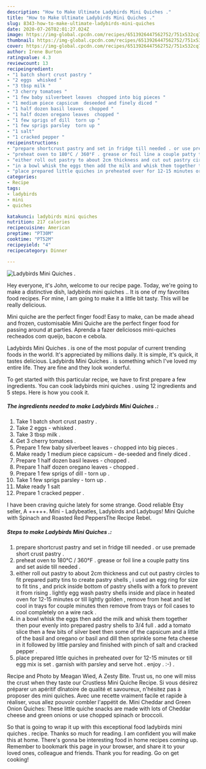 ```yaml
---
description: "How to Make Ultimate Ladybirds Mini Quiches ."
title: "How to Make Ultimate Ladybirds Mini Quiches ."
slug: 8343-how-to-make-ultimate-ladybirds-mini-quiches
date: 2020-07-26T02:01:27.024Z
image: https://img-global.cpcdn.com/recipes/6513926447562752/751x532cq70/ladybirds-mini-quiches-recipe-main-photo.jpg
thumbnail: https://img-global.cpcdn.com/recipes/6513926447562752/751x532cq70/ladybirds-mini-quiches-recipe-main-photo.jpg
cover: https://img-global.cpcdn.com/recipes/6513926447562752/751x532cq70/ladybirds-mini-quiches-recipe-main-photo.jpg
author: Irene Burton
ratingvalue: 4.3
reviewcount: 13
recipeingredient:
- "1 batch short crust pastry "
- "2 eggs  whisked "
- "3 tbsp milk "
- "3 cherry tomatoes "
- "1 few baby silverbeet leaves  chopped into big pieces "
- "1 medium piece capsicum  deseeded and finely diced "
- "1 half dozen basil leaves  chopped "
- "1 half dozen oregano leaves  chopped "
- "1 few sprigs of dill  torn up "
- "1 few sprigs parsley  torn up "
- "1 salt"
- "1 cracked pepper "
recipeinstructions:
- "prepare shortcrust pastry and set in fridge till needed . or use premade short crust pastry ."
- "preheat oven to 180°C / 360°F . grease or foil line a couple patty tins and set aside till needed ."
- "either roll out pastry to about 2cm thickness and cut out pastry circles to fit prepared patty tins to create pastry shells , i used an egg ring for size to fit tins , and prick inside bottom of pastry shells with a fork to prevent it from rising . lightly egg wash pastry shells inside and place in heated oven for 12-15 minutes or till lightly golden , remove from heat and let cool in trays for couple minutes then remove from trays or foil cases to cool completely on a wire rack ."
- "in a bowl whisk the eggs then add the milk and whisk them together then pour evenly into prepared pastry shells to 3/4 full . add a tomato slice then a few bits of silver beet then some of the capsicum and a little of the basil and oregano or basil and dill then sprinkle some feta cheese in it followed by little parsley and finished with pinch of salt and cracked pepper ."
- "place prepared little quiches in preheated over for 12-15 minutes or till egg mix is set . garnish with parsley and serve hot . enjoy . :-) ."
categories:
- Recipe
tags:
- ladybirds
- mini
- quiches

katakunci: ladybirds mini quiches 
nutrition: 217 calories
recipecuisine: American
preptime: "PT30M"
cooktime: "PT52M"
recipeyield: "4"
recipecategory: Dinner

---
```



![Ladybirds Mini Quiches .](https://img-global.cpcdn.com/recipes/6513926447562752/751x532cq70/ladybirds-mini-quiches-recipe-main-photo.jpg)

Hey everyone, it's John, welcome to our recipe page. Today, we're going to make a distinctive dish, ladybirds mini quiches .. It is one of my favorites food recipes. For mine, I am going to make it a little bit tasty. This will be really delicious.

Mini quiche are the perfect finger food! Easy to make, can be made ahead and frozen, customisable Mini Quiche are the perfect finger food for passing around at parties. Aprenda a fazer deliciosos mini-quiches recheados com queijo, bacon e cebola.

Ladybirds Mini Quiches . is one of the most popular of current trending foods in the world. It's appreciated by millions daily. It is simple, it's quick, it tastes delicious. Ladybirds Mini Quiches . is something which I've loved my entire life. They are fine and they look wonderful.


To get started with this particular recipe, we have to first prepare a few ingredients. You can cook ladybirds mini quiches . using 12 ingredients and 5 steps. Here is how you cook it.

<!--inarticleads1-->

##### The ingredients needed to make Ladybirds Mini Quiches .:

1. Take 1 batch short crust pastry .
1. Take 2 eggs - whisked .
1. Take 3 tbsp milk .
1. Get 3 cherry tomatoes .
1. Prepare 1 few baby silverbeet leaves - chopped into big pieces .
1. Make ready 1 medium piece capsicum - de-seeded and finely diced .
1. Prepare 1 half dozen basil leaves - chopped .
1. Prepare 1 half dozen oregano leaves - chopped .
1. Prepare 1 few sprigs of dill - torn up .
1. Take 1 few sprigs parsley - torn up .
1. Make ready 1 salt
1. Prepare 1 cracked pepper .


I have been craving quiche lately for some strange. Good reliable Etsy seller, A +++++. Mini - Ladybeatles, Ladybirds and Ladybugs! Mini Quiche with Spinach and Roasted Red PeppersThe Recipe Rebel. 

<!--inarticleads2-->

##### Steps to make Ladybirds Mini Quiches .:

1. prepare shortcrust pastry and set in fridge till needed . or use premade short crust pastry .
1. preheat oven to 180°C / 360°F . grease or foil line a couple patty tins and set aside till needed .
1. either roll out pastry to about 2cm thickness and cut out pastry circles to fit prepared patty tins to create pastry shells , i used an egg ring for size to fit tins , and prick inside bottom of pastry shells with a fork to prevent it from rising . lightly egg wash pastry shells inside and place in heated oven for 12-15 minutes or till lightly golden , remove from heat and let cool in trays for couple minutes then remove from trays or foil cases to cool completely on a wire rack .
1. in a bowl whisk the eggs then add the milk and whisk them together then pour evenly into prepared pastry shells to 3/4 full . add a tomato slice then a few bits of silver beet then some of the capsicum and a little of the basil and oregano or basil and dill then sprinkle some feta cheese in it followed by little parsley and finished with pinch of salt and cracked pepper .
1. place prepared little quiches in preheated over for 12-15 minutes or till egg mix is set . garnish with parsley and serve hot . enjoy . :-) .


Recipe and Photo by Meagan Wied, A Zesty Bite. Trust us, no one will miss the crust when they taste our Crustless Mini Quiche Recipe. Si vous désirez préparer un apéritif dînatoire de qualité et savoureux, n&#39;hésitez pas à proposer des mini quiches. Avec une recette vraiment facile et rapide à réaliser, vous allez pouvoir combler l&#39;appétit de. Mini Cheddar and Green Onion Quiches: These little quiche snacks are made with lots of Cheddar cheese and green onions or use chopped spinach or broccoli. 

So that is going to wrap it up with this exceptional food ladybirds mini quiches . recipe. Thanks so much for reading. I am confident you will make this at home. There's gonna be interesting food in home recipes coming up. Remember to bookmark this page in your browser, and share it to your loved ones, colleague and friends. Thank you for reading. Go on get cooking!
